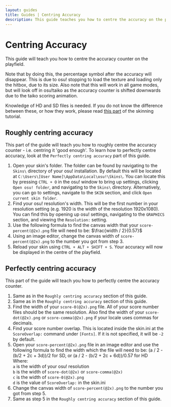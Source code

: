 ```yaml
---
layout: guides
title: Guides | Centring Accuracy 
description: This guide teaches you how to centre the accuracy on the playfield.
---
```


# Centring Accuracy

This guide will teach you how to centre the accuracy counter on the playfield.

Note that by doing this, the percentage symbol after the accuracy will disappear. This is due to osu! stopping to load the texture and loading only the hitbox, due to its size. Also note that this will work in all game modes, but will look off in osu!taiko as the accuracy counter is shifted downwards due to the taiko scoring animation.

Knowledge of HD and SD files is needed. If you do not know the difference between these, or how they work, please read [this part](https://skinship.xyz/tutorial/introduction#hdsd-elements-aspect-ratios-and-resolution) of the skinning tutorial.

## Roughly centring accuracy

This part of the guide will teach you how to roughly centre the accuracy counter - i.e. centring it 'good enough'. To learn how to perfectly centre accuracy, look at the `Perfectly centring accuracy` part of this guide.

1. Open your skin's folder. The folder can be found by navigating to the `Skins\` directory of your osu! installation. By default this will be located at `C:\Users\[User Name]\AppData\Local\osu!\Skins\`. You can locate this by pressing `CTRL + O` in the osu! window to bring up settings, clicking `Open osu! folder`, and navigating to the `Skins\` directory. Alternatively, you can go to settings, navigate to the `SKIN` section, and click `Open current skin folder`.
2. Find your osu! resolution's width. This will be the first number in your resolution setting (e.g. 1920 is the width of the resolution 1920x1080). You can find this by opening up osu! settings, navigating to the `GRAPHICS` section, and viewing the `Resolution:` setting.
3. Use the following formula to find the canvas width that your `score-percent(@2x).png` file will need to be:
$\frac{width / 2}{0.57}$
4. Using an image editor, change the canvas width of `score-percent(@2x).png` to the number you got from step 3.
5. Reload your skin using `CTRL + ALT + SHIFT + S`. Your accuracy will now be displayed in the centre of the playfield.

## Perfectly centring accuracy

This part of the guide will teach you how to perfectly centre the accuracy counter.

1. Same as in the `Roughly centring accuracy` section of this guide.
2. Same as in the `Roughly centring accuracy` section of this guide.
3. Find the width of your `score-0(@2x).png` file. All of your score number files should be the same resolution. Also find the width of your `score-dot(@2x).png` or `score-comma(@2x).png` if your locale uses commas for decimals.
4. Find your score number overlap. This is located inside the skin.ini at the `ScoreOverlap:` command under `[Fonts]`. If it is not specified, it will be `-2` by default.
5. Open your `score-percent(@2x).png` file in an image editor and use the following formula to find the width which the file will need to be:
(a / 2 - (b/2 + 2c + 3d))/2 for SD, or (a / 2 - (b/2 + 2c + 6d))/0.57 for HD<br>
Where:<br>
`a` is the width of your osu! resolution<br>
`b` is the width of `score-dot(@2x)` or `score-comma(@2x)`<br>
`c` is the width of `score-0(@2x).png`<br>
`d` is the value of `ScoreOverlap:` in the skin.ini
1. Change the canvas width of `score-percent(@2x).png` to the number you got from step 5.
2. Same as step 5 in the `Roughly centring accuracy` section of this guide.
